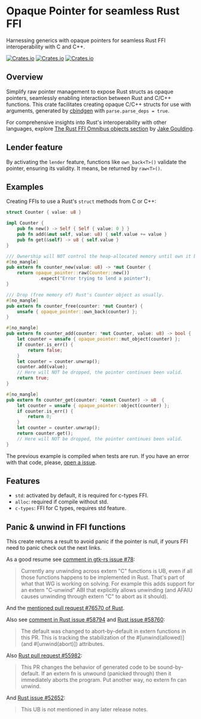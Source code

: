 # Opaque Pointer for seamless Rust FFI

Harnessing generics with opaque pointers for seamless Rust FFI interoperability with C and C++.

[![Crates.io](https://img.shields.io/crates/v/opaque-pointer)](https://crates.io/crates/opaque-pointer)
[![Crates.io](https://img.shields.io/crates/l/opaque-pointer)](https://unlicense.org/)
[![Crates.io](https://img.shields.io/crates/d/opaque-pointer)](https://crates.io/crates/opaque-pointer)

## Overview

Simplify raw pointer management to expose Rust structs as opaque pointers, seamlessly enabling interaction between Rust and C/C++ functions.
This crate facilitates creating opaque C/C++ structs for use with arguments, generated by [cbindgen](https://crates.io/crates/cbindgen) with `parse.parse_deps = true`.

For comprehensive insights into Rust's interoperability with other languages, explore [The Rust FFI Omnibus objects section](http://jakegoulding.com/rust-ffi-omnibus/objects/) by [Jake Goulding](https://github.com/shepmaster).

## Lender feature

By activating the `lender` feature, functions like `own_back<T>()` validate the pointer, ensuring its validity.
It means, be returned by `raw<T>()`.

## Examples

Creating FFIs to use a Rust's `struct` methods from C or C++:

```rust
struct Counter { value: u8 }

impl Counter {
    pub fn new() -> Self { Self { value: 0 } }
    pub fn add(&mut self, value: u8) { self.value += value }
    pub fn get(&self) -> u8 { self.value }
}

/// Ownership will NOT control the heap-allocated memory until own it back.
#[no_mangle]
pub extern fn counter_new(value: u8) -> *mut Counter {
    return opaque_pointer::raw(Counter::new())
            .expect("Error trying to lend a pointer");
}

/// Drop (free memory of) Rust's Counter object as usually.
#[no_mangle]
pub extern fn counter_free(counter: *mut Counter) {
    unsafe { opaque_pointer::own_back(counter) };
}

#[no_mangle]
pub extern fn counter_add(counter: *mut Counter, value: u8) -> bool {
    let counter = unsafe { opaque_pointer::mut_object(counter) };
    if counter.is_err() {
        return false;
    }
    let counter = counter.unwrap();
    counter.add(value);
    // Here will NOT be dropped, the pointer continues been valid.
    return true;
}

#[no_mangle]
pub extern fn counter_get(counter: *const Counter) -> u8  {
    let counter = unsafe { opaque_pointer::object(counter) };
    if counter.is_err() {
        return 0;
    }
    let counter = counter.unwrap();
    return counter.get();
    // Here will NOT be dropped, the pointer continues been valid.
}
```

The previous example is compiled when tests are run. If you have an error
with that code, please, [open a issue](https://github.com/jhg/opaque-pointer-rs/issues?q=is%3Aissue+is%3Aopen).

## Features

- `std`: activated by default, it is required for c-types FFI.
- `alloc`: required if compile without std.
- `c-types`: FFI for C types, requires std feature.

## Panic & unwind in FFI functions

This create returns a result to avoid panic if the pointer is null, if yours FFI need to panic check out the next links.

As a good resume see [comment in gtk-rs issue #78](https://github.com/gtk-rs/gtk-rs/issues/78#issuecomment-753841968):
> Currently any unwinding across extern "C" functions is UB, even if all those functions happens
> to be implemented in Rust. That's part of what that WG is working on solving.
> For example this adds support for an extern "C-unwind" ABI that explicitly allows unwinding (and AFAIU causes
> unwinding through extern "C" to abort as it should).

And the [mentioned pull request #76570 of Rust](https://github.com/rust-lang/rust/pull/76570).

Also see [comment in Rust issue #58794](https://github.com/rust-lang/rust/issues/58794#issuecomment-468109183)
 and [Rust issue #58760](https://github.com/rust-lang/rust/issues/58760):
> The default was changed to abort-by-default in extern functions in this PR.
> This is tracking the stabilization of the #[unwind(allowed)] (and #[unwind(abort)]) attributes.

Also [Rust pull request #55982](https://github.com/rust-lang/rust/pull/55982):
> This PR changes the behavior of generated code to be sound-by-default. If an extern fn is unwound (panicked through) then it immediately aborts the program. Put another way, no extern fn can unwind.

And [Rust issue #52652](https://github.com/rust-lang/rust/issues/52652):
> This UB is not mentioned in any later release notes.
